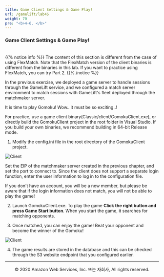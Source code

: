 ```yaml
---
title: Game Client Settings & Game Play!
url: /gamelift/lab46
weight: 70
pre: "<b>4-6. </b>"
---
```


### Game Client Settings & Game Play! <br/><br/>

{{% notice info %}}
The content of this section is different from the case of using FlexMatch. Note that the FlexMatch version of the client binaries is different from the binaries in this lab. If you want to practice using FlexMatch, you can try Part 2.
{{% /notice %}}

In the previous exercise, we deployed a game server to handle sessions through the GameLift service, and we configured a match server environment to match sessions with GameLift's fleet deployed through the matchmaker server.

It is time to play Gomoku! Wow.. it must be so exciting..!

For practice, use a game client binary(Classic/client/GomokuClient.exe), or directly build the GomokuClient project in the root folder in Visual Studio. If you build your own binaries, we recommend building in 64-bit Release mode.


1. Modify the config.ini file in the root directory of the GomokuClient project.

![Client](../../images/gamelift/lab46/Client-1.png)

Set the EIP of the matchmaker server created in the previous chapter, and set the port to connect to.
Since the client does not support a separate login function, enter the user information to log in to the configuration file.

If you don't have an account, you will be a new member, but please be aware that if the login information does not match, you will not be able to play the game!

2. Launch GomokuClient.exe. To play the game **Click the right button and press Game Start button**. When you start the game, it searches for matching opponents.

3. Once matched, you can enjoy the game! Beat your opponent and become the winner of the Gomoku!

![Client](../../images/gamelift/lab46/Client-2.png)

4. The game results are stored in the database and this can be checked through the S3 website endpoint that you configured earlier.

---
<p align="center">
© 2020 Amazon Web Services, Inc. 또는 자회사, All rights reserved.
</p>
